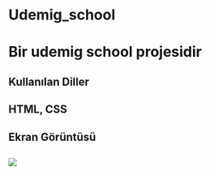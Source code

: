 <h1> Udemig_school<h1>

Bir udemig school projesidir

<h2>Kullanılan Diller<h2>

HTML, CSS

<h2>Ekran Görüntüsü<h2>

![](udemig.gif)
